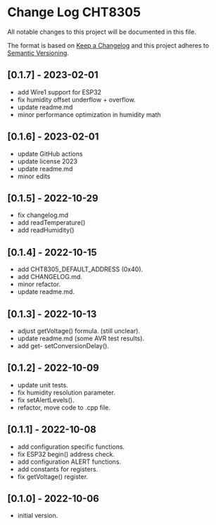 # Change Log CHT8305

All notable changes to this project will be documented in this file.

The format is based on [Keep a Changelog](http://keepachangelog.com/)
and this project adheres to [Semantic Versioning](http://semver.org/).


## [0.1.7] - 2023-02-01
- add Wire1 support for ESP32
- fix humidity offset underflow + overflow.
- update readme.md
- minor performance optimization in humidity math


## [0.1.6] - 2023-02-01
- update GitHub actions
- update license 2023
- update readme.md
- minor edits

## [0.1.5] - 2022-10-29
- fix changelog.md
- add readTemperature()
- add readHumidity()

## [0.1.4] - 2022-10-15
- add CHT8305_DEFAULT_ADDRESS (0x40).
- add CHANGELOG.md.
- minor refactor.
- update readme.md.

## [0.1.3] - 2022-10-13
- adjust getVoltage() formula. (still unclear).
- update readme.md   (some AVR test results).
- add get- setConversionDelay().

## [0.1.2] - 2022-10-09
- update unit tests.
- fix humidity resolution parameter.
- fix setAlertLevels().
- refactor, move code to .cpp file.

## [0.1.1] - 2022-10-08
- add configuration specific functions.
- fix ESP32 begin() address check.
- add configuration ALERT functions.
- add constants for registers.
- fix getVoltage() register.

## [0.1.0] - 2022-10-06
- initial version.

